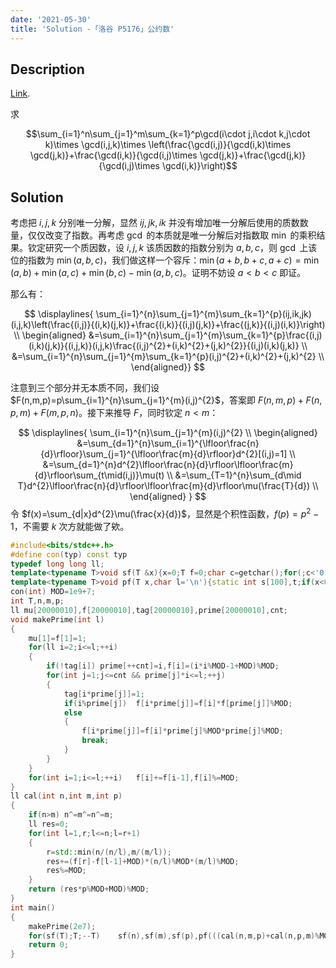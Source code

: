 ```yaml
---
date: '2021-05-30'
title: 'Solution -「洛谷 P5176」公约数'
---
```


## Description

[Link](https://www.luogu.com.cn/problem/P5176).

求

$$\sum_{i=1}^n\sum_{j=1}^m\sum_{k=1}^p\gcd(i\cdot j,i\cdot k,j\cdot k)\times \gcd(i,j,k)\times \left(\frac{\gcd(i,j)}{\gcd(i,k)\times \gcd(j,k)}+\frac{\gcd(i,k)}{\gcd(i,j)\times \gcd(j,k)}+\frac{\gcd(j,k)}{\gcd(i,j)\times \gcd(i,k)}\right)$$

## Solution

考虑把 $i,j,k$ 分别唯一分解，显然 $ij,jk,ik$ 并没有增加唯一分解后使用的质数数量，仅仅改变了指数。再考虑 $\gcd$ 的本质就是唯一分解后对指数取 $\min$ 的乘积结果。钦定研究一个质因数，设 $i,j,k$ 该质因数的指数分别为 $a,b,c$，则 $\gcd$ 上该位的指数为 $\min(a,b,c)$，我们做这样一个容斥：$\min(a+b,b+c,a+c)=\min(a,b)+\min(a,c)+\min(b,c)-\min(a,b,c)$。证明不妨设 $a<b<c$ 即证。

那么有：

$$
\displaylines{
\sum_{i=1}^{n}\sum_{j=1}^{m}\sum_{k=1}^{p}(ij,ik,jk)(i,j,k)\left(\frac{(i,j)}{(i,k)(j,k)}+\frac{(i,k)}{(i,j)(j,k)}+\frac{(j,k)}{(i,j)(i,k)}\right) \\
\begin{aligned}
&=\sum_{i=1}^{n}\sum_{j=1}^{m}\sum_{k=1}^{p}\frac{(i,j)(i,k)(j,k)}{(i,j,k)}(i,j,k)\frac{(i,j)^{2}+(i,k)^{2}+(j,k)^{2}}{(i,j)(i,k)(j,k)} \\
&=\sum_{i=1}^{n}\sum_{j=1}^{m}\sum_{k=1}^{p}(i,j)^{2}+(i,k)^{2}+(j,k)^{2} \\
\end{aligned}}
$$

注意到三个部分并无本质不同，我们设 $F(n,m,p)=p\sum_{i=1}^{n}\sum_{j=1}^{m}(i,j)^{2}$，答案即 $F(n,m,p)+F(n,p,m)+F(m,p,n)$。接下来推导 $F$，同时钦定 $n<m$：

$$
\displaylines{
\sum_{i=1}^{n}\sum_{j=1}^{m}(i,j)^{2} \\
\begin{aligned}
&=\sum_{d=1}^{n}\sum_{i=1}^{\lfloor\frac{n}{d}\rfloor}\sum_{j=1}^{\lfloor\frac{m}{d}\rfloor}d^{2}[(i,j)=1] \\
&=\sum_{d=1}^{n}d^{2}\lfloor\frac{n}{d}\rfloor\lfloor\frac{m}{d}\rfloor\sum_{t\mid(i,j)}\mu(t) \\
&=\sum_{T=1}^{n}\sum_{d\mid T}d^{2}\lfloor\frac{n}{d}\rfloor\lfloor\frac{m}{d}\rfloor\mu(\frac{T}{d}) \\
\end{aligned}
}
$$
令 $f(x)=\sum_{d|x}d^{2}\mu(\frac{x}{d})$，显然是个积性函数，$f(p)=p^{2}-1$，不需要 $k$ 次方就能做了欸。

```cpp
#include<bits/stdc++.h>
#define con(typ) const typ
typedef long long ll;
template<typename T>void sf(T &x){x=0;T f=0;char c=getchar();for(;c<'0'||c>'9';c=getchar())if(c=='-')f=1;for(;c>='0'&&c<='9';c=getchar())x=(x<<3)+(x<<1)+(c^'0');if(f)x=-x;}
template<typename T>void pf(T x,char l='\n'){static int s[100],t;if(x<0)putchar('-'),x=-x;do s[++t]=x%10,x/=10;while(x);while(t)putchar(s[t--]^'0');putchar(l);}
con(int) MOD=1e9+7;
int T,n,m,p;
ll mu[20000010],f[20000010],tag[20000010],prime[20000010],cnt;
void makePrime(int l)
{
	mu[1]=f[1]=1;
	for(ll i=2;i<=l;++i)
	{
		if(!tag[i])	prime[++cnt]=i,f[i]=(i*i%MOD-1+MOD)%MOD;
		for(int j=1;j<=cnt && prime[j]*i<=l;++j)
		{
			tag[i*prime[j]]=1;
			if(i%prime[j])	f[i*prime[j]]=f[i]*f[prime[j]]%MOD;
			else
			{
				f[i*prime[j]]=f[i]*prime[j]%MOD*prime[j]%MOD;
				break;
			}
		}
	}
	for(int i=1;i<=l;++i)	f[i]+=f[i-1],f[i]%=MOD;
}
ll cal(int n,int m,int p)
{
	if(n>m)	n^=m^=n^=m;
	ll res=0;
	for(int l=1,r;l<=n;l=r+1)
	{
		r=std::min(n/(n/l),m/(m/l));
		res+=(f[r]-f[l-1]+MOD)*(n/l)%MOD*(m/l)%MOD;
		res%=MOD;
	}
	return (res*p%MOD+MOD)%MOD;
}
int main()
{
	makePrime(2e7);
	for(sf(T);T;--T)	sf(n),sf(m),sf(p),pf(((cal(n,m,p)+cal(n,p,m)%MOD)+cal(m,p,n))%MOD);
	return 0;
}
```